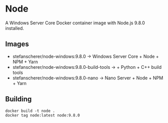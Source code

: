 # Node

A Windows Server Core Docker container image with Node.js 9.8.0 installed.

## Images

- stefanscherer/node-windows:9.8.0 -> Windows Server Core + Node + NPM + Yarn
- stefanscherer/node-windows:9.8.0-build-tools -> + Python + C++ build tools
- stefanscherer/node-windows:9.8.0-nano -> Nano Server + Node + NPM + Yarn

## Building

```
docker build -t node .
docker tag node:latest node:9.8.0
```
